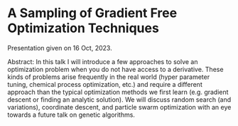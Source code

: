 # A Sampling of Gradient Free Optimization Techniques

Presentation given on 16 Oct, 2023. 

Abstract: In this talk I will introduce a few approaches to solve an optimization problem when you do not have access to a derivative. These kinds of problems arise frequently in the real world (hyper parameter tuning, chemical process optimization, etc.) and require a different approach than the typical optimization methods we first learn (e.g. gradient descent or finding an analytic solution). We will discuss random search (and variations), coordinate descent, and particle swarm optimization with an eye towards a future talk on genetic algorithms. 
